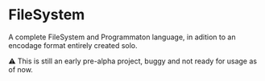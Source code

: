 # FileSystem
A complete FileSystem and Programmaton language, in adition to an encodage format entirely created solo.

⚠️ This is still an early pre-alpha project, buggy and not ready for usage as of now.
